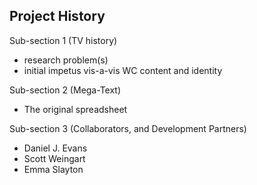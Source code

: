 ## Project History

Sub-section 1 (TV history)
- research problem(s)
- initial impetus vis-a-vis WC content and identity

Sub-section 2 (Mega-Text) 
- The original spreadsheet

Sub-section 3 (Collaborators, and Development Partners)
- Daniel J. Evans
- Scott Weingart
- Emma Slayton

